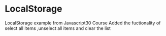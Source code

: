 # LocalStorage
LocalStorage example from Javascript30 Course
Added the fuctionality of select all items ,unselect all items and clear the list
